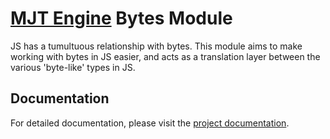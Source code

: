# [MJT Engine](https://github.com/mjt-engine) Bytes Module

JS has a tumultuous relationship with bytes. This module aims to make working with bytes in JS easier, and acts as a translation layer between the various 'byte-like' types in JS.

## Documentation

For detailed documentation, please visit the [project documentation](https://mjt-engine.github.io/byte/).